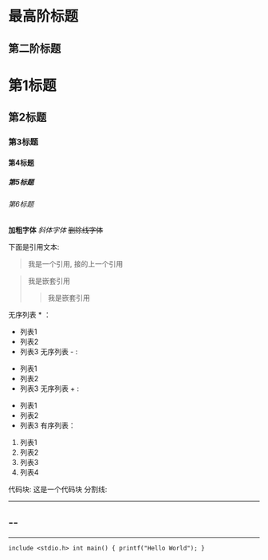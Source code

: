 最高阶标题
==============================================================
第二阶标题
--------------------------------------------------------------
# 第1标题
## 第2标题
### 第3标题
#### 第4标题
##### 第5标题
###### 第6标题
**加粗字体**
*斜体字体*
~~删除线字体~~

下面是引用文本:
> 我是一个引用,
接的上一个引用

> 我是嵌套引用
> > 我是嵌套引用 

无序列表 * ：
* 列表1
* 列表2
* 列表3
无序列表 - :
- 列表1
- 列表2
- 列表3
无序列表 + :
+ 列表1
+ 列表2
+ 列表3
有序列表：
1. 列表1
2. 列表2
3. 列表3
4. 列表4

代码块:
	这是一个代码块
分割线:
******
--
---
--------------------------------------
`
include <stdio.h>
int main() {
	printf("Hello World");
}
`
